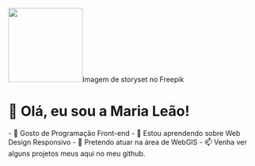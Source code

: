 <img align="rigth" src="#" width="150px" hight="150px">Imagem de storyset no Freepik</img> 
<h1> 👋 Olá, eu sou a Maria Leão! </h1>
- 👀 Gosto de Programação Front-end
- 🌱 Estou aprendendo sobre Web Design Responsivo  
- 💞️ Pretendo atuar na área de WebGIS
- 📫 Venha ver alguns projetos meus aqui no meu github. 

<!---
marylion/marylion is a ✨ special ✨ repository because its `README.md` (this file) appears on your GitHub profile.
You can click the Preview link to take a look at your changes.
--->

